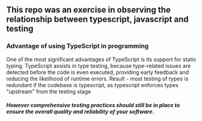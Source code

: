 ## This repo was an exercise in observing the relationship between typescript, javascript and testing

### Advantage of using TypeScript in programming 
One of the most significant advantages of TypeScript is its support for static typing.
TypeScript assists in type testing, because type-related issues are detected before the code is even executed, providing early feedback and reducing the likelihood of runtime errors.
Result - most testing of types is redundant if the codebase is typescript, as typescript enforces types "upstream" from the testing stage
##### However comprehensive testing practices should still be in place to ensure the overall quality and reliability of your software.
